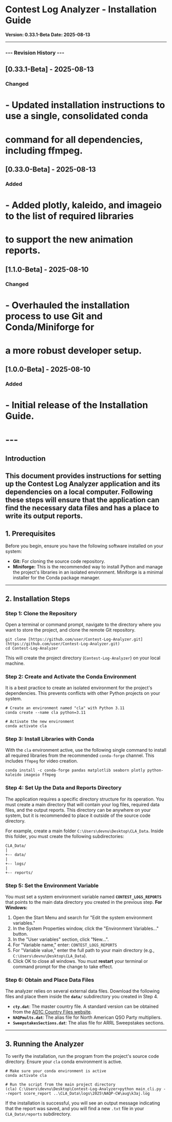 # Contest Log Analyzer - Installation Guide

**Version: 0.33.1-Beta**
**Date: 2025-08-13**

---
### --- Revision History ---
## [0.33.1-Beta] - 2025-08-13
### Changed
# - Updated installation instructions to use a single, consolidated conda
#   command for all dependencies, including ffmpeg.
## [0.33.0-Beta] - 2025-08-13
### Added
# - Added plotly, kaleido, and imageio to the list of required libraries
#   to support the new animation reports.
## [1.1.0-Beta] - 2025-08-10
### Changed
# - Overhauled the installation process to use Git and Conda/Miniforge for
#   a more robust developer setup.
## [1.0.0-Beta] - 2025-08-10
### Added
# - Initial release of the Installation Guide.
# ---

## Introduction
This document provides instructions for setting up the Contest Log Analyzer application and its dependencies on a local computer. Following these steps will ensure that the application can find the necessary data files and has a place to write its output reports.
---
## 1. Prerequisites
Before you begin, ensure you have the following software installed on your system:
* **Git:** For cloning the source code repository.
* **Miniforge:** This is the recommended way to install Python and manage the project's libraries in an isolated environment. Miniforge is a minimal installer for the Conda package manager.
---
## 2. Installation Steps

### Step 1: Clone the Repository
Open a terminal or command prompt, navigate to the directory where you want to store the project, and clone the remote Git repository.
```
git clone [https://github.com/user/Contest-Log-Analyzer.git](https://github.com/user/Contest-Log-Analyzer.git)
cd Contest-Log-Analyzer
```
This will create the project directory (`Contest-Log-Analyzer`) on your local machine.
### Step 2: Create and Activate the Conda Environment
It is a best practice to create an isolated environment for the project's dependencies. This prevents conflicts with other Python projects on your system.
```
# Create an environment named "cla" with Python 3.11
conda create --name cla python=3.11

# Activate the new environment
conda activate cla
```

### Step 3: Install Libraries with Conda
With the `cla` environment active, use the following single command to install all required libraries from the recommended `conda-forge` channel. This includes `ffmpeg` for video creation.
```
conda install -c conda-forge pandas matplotlib seaborn plotly python-kaleido imageio ffmpeg
```

### Step 4: Set Up the Data and Reports Directory
The application requires a specific directory structure for its operation. You must create a main directory that will contain your log files, required data files, and the output reports. This directory can be anywhere on your system, but it is recommended to place it outside of the source code directory.

For example, create a main folder `C:\Users\devnu\Desktop\CLA_Data`. Inside this folder, you must create the following subdirectories:

```
CLA_Data/
|
+-- data/
|
+-- logs/
|
+-- reports/
```

### Step 5: Set the Environment Variable
You must set a system environment variable named **`CONTEST_LOGS_REPORTS`** that points to the main data directory you created in the previous step.
**For Windows:**
1.  Open the Start Menu and search for "Edit the system environment variables."
2.  In the System Properties window, click the "Environment Variables..." button.
3.  In the "User variables" section, click "New...".
4.  For "Variable name," enter: `CONTEST_LOGS_REPORTS`
5.  For "Variable value," enter the full path to your main directory (e.g., `C:\Users\devnu\Desktop\CLA_Data`).
6.  Click OK to close all windows. You must **restart** your terminal or command prompt for the change to take effect.
### Step 6: Obtain and Place Data Files
The analyzer relies on several external data files. Download the following files and place them inside the **`data/`** subdirectory you created in Step 4.

* **`cty.dat`**: The master country file. A standard version can be obtained from the [AD1C Country Files website](http://www.country-files.com/cty-dat-roto-zip-and-other-files-for-download/).
* **`NAQPmults.dat`**: The alias file for North American QSO Party multipliers.
* **`SweepstakesSections.dat`**: The alias file for ARRL Sweepstakes sections.
---
## 3. Running the Analyzer
To verify the installation, run the program from the project's source code directory. Ensure your `cla` conda environment is active.

```
# Make sure your conda environment is active
conda activate cla

# Run the script from the main project directory
(cla) C:\Users\devnu\Desktop\Contest-Log-Analyzer>python main_cli.py --report score_report ..\CLA_Data\logs\2025\NAQP-CW\aug\k3aj.log
```

If the installation is successful, you will see an output message indicating that the report was saved, and you will find a new `.txt` file in your `CLA_Data\reports` subdirectory.